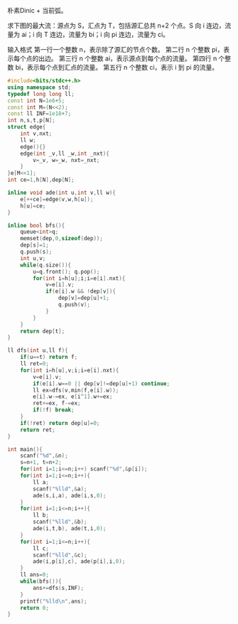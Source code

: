 朴素Dinic + 当前弧。

求下图的最大流：源点为 S，汇点为 T，包括源汇总共 n+2 个点。S 向 i 连边，流量为 ai；i 向 T 连边，流量为 bi；i 向 pi 连边，流量为 ci。

输入格式
第一行一个整数 n，表示除了源汇的节点个数。
第二行 n 个整数 pi，表示每个点的出边。
第三行 n 个整数 ai，表示源点到每个点的流量。
第四行 n 个整数 bi，表示每个点到汇点的流量。
第五行 n 个整数 ci，表示 i 到 pi 的流量。

```c++
#include<bits/stdc++.h>
using namespace std;
typedef long long ll;
const int N=1e6+5;
const int M=(N<<2);
const ll INF=1e18+7;
int n,s,t,p[N];
struct edge{
	int v,nxt;
	ll w;
	edge(){}
	edge(int _v,ll _w,int _nxt){
		v=_v, w=_w, nxt=_nxt;
	}
}e[M<<1];
int ce=1,h[N],dep[N];

inline void ade(int u,int v,ll w){
	e[++ce]=edge(v,w,h[u]);
	h[u]=ce;
}

inline bool bfs(){
	queue<int>q;
	memset(dep,0,sizeof(dep));
	dep[s]=1;
	q.push(s);
	int u,v;
	while(q.size()){
		u=q.front(); q.pop();
		for(int i=h[u];i;i=e[i].nxt){
			v=e[i].v;
			if(e[i].w && !dep[v]){
				dep[v]=dep[u]+1;
				q.push(v);
			}
		}
	}
	return dep[t];
}

ll dfs(int u,ll f){
	if(u==t) return f;
	ll ret=0;
	for(int i=h[u],v;i;i=e[i].nxt){
		v=e[i].v;
		if(e[i].w==0 || dep[v]!=dep[u]+1) continue;
		ll ex=dfs(v,min(f,e[i].w));
		e[i].w-=ex, e[i^1].w+=ex;
		ret+=ex, f-=ex;
		if(!f) break;
	}
	if(!ret) return dep[u]=0;
	return ret;
}

int main(){
	scanf("%d",&n);
	s=n+1, t=n+2;
	for(int i=1;i<=n;i++) scanf("%d",&p[i]);
	for(int i=1;i<=n;i++){
		ll a;
		scanf("%lld",&a);
		ade(s,i,a), ade(i,s,0);
	}
	for(int i=1;i<=n;i++){
		ll b;
		scanf("%lld",&b);
		ade(i,t,b), ade(t,i,0);
	}
	for(int i=1;i<=n;i++){
		ll c;
		scanf("%lld",&c);
		ade(i,p[i],c), ade(p[i],i,0);
	}
	ll ans=0;
	while(bfs()){
		ans+=dfs(s,INF);
	}
	printf("%lld\n",ans);
	return 0;
}
```
